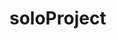# soloProject

<!-- This projet is about cloning google font home page. It is done with vanilla HTML, CSS and JavaScript.

THE USE FOR THE APP:

1. One can search for a font and filter through the list by typing the font name (First search bar)
2. One can type some text (any type of text) in the search bar and when typing your text, it will at the same time show in the cards (second search bar)
3. One can change the font size of the text. Use the select options to update the text size as you fit.
4. We can change the home page background color to either “Black” or  “White” by clicking on the two round buttons stick to each other. We can notice one button is black and the other one is white.
5. We can also decide to change the view to a list mode by clicking on the list icon
6. At last, we can reset the text inside the cards by clicking on the reset button 



RESOURCES:
Font awesome:
Google fonts


REQUIREMENTS:

Structure

 1. Header with minor navigation (Logo and Catalog/Featured/Articles/About link list)
 2. Nav with Major navigation / page-manipulation (search, custom text, font-size, dark/light mode, grid/list mode, and reset)
 3. Main section to contain the font cards
 4. Font cards which display the Font Name, the font creator, the sample text, and an add button
 5. Footer section with your developer information
Style

 1. Sample text in each card should be displayed in the corresponding font
 2. Buttons/links should be evident (make sure the cursor changes, etc.)
 3. Implement a way to handle overflow from sample text in font cards, as the font size is adjustable
Functionality

 1. Text typed into the custom text (type something) box should immediately change the sample text displayed in each font card
 2. The sample text should return to the default sample if the input box (type something) no longer has any input (ex. input == "")
 3. Font size chooser should have at least four sizes and should immediately change the sample text font size in each font card
 4. Implement the clickable 'reset' icon on the far right of the major navigation; it should make the page appear as if the user reloaded the page (do not actually reload the page) -->

